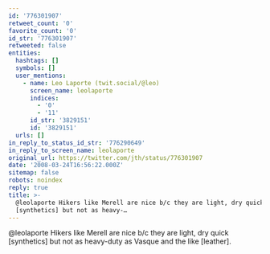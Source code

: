 ```yaml
---
id: '776301907'
retweet_count: '0'
favorite_count: '0'
id_str: '776301907'
retweeted: false
entities:
  hashtags: []
  symbols: []
  user_mentions:
    - name: Leo Laporte (twit.social/@leo)
      screen_name: leolaporte
      indices:
        - '0'
        - '11'
      id_str: '3829151'
      id: '3829151'
  urls: []
in_reply_to_status_id_str: '776290649'
in_reply_to_screen_name: leolaporte
original_url: https://twitter.com/jth/status/776301907
date: '2008-03-24T16:56:22.000Z'
sitemap: false
robots: noindex
reply: true
title: >-
  @leolaporte Hikers like Merell are nice b/c they are light, dry quick
  [synthetics] but not as heavy-…
---
```


@leolaporte Hikers like Merell are nice b/c they are light, dry quick [synthetics] but not as heavy-duty as Vasque and the like [leather].